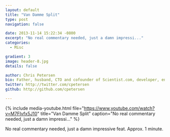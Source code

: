 ```yaml
---
layout: default
title: "Van Damme Split"
type: post
navigation: false

date: 2013-11-14 15:22:34 -0800
excerpt: "No real commentary needed, just a damn impressi..."
categories:
  - Misc

gradient: 3
image: header-8.jpg
details: false

author: Chris Petersen
bio: Father, husband, CTO and cofounder of Scientist.com, developer, entrepreneur and technologist.
twitter: http://twitter.com/cpetersen
github: http://github.com/cpetersen

---
```


{% include media-youtube.html file="https://www.youtube.com/watch?v=M7FIvfx5J10" title="Van Damme Split" caption="No real commentary needed, just a damn impressi..." %}

No real commentary needed, just a damn impressive feat. Approx. 1 minute.
